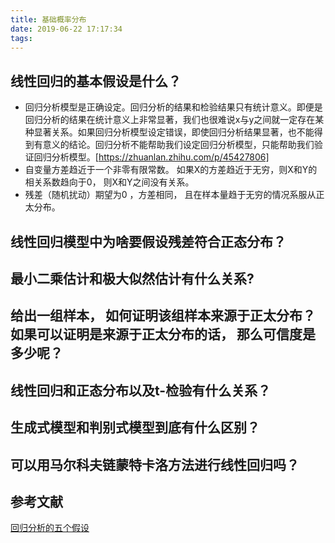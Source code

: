 ```yaml
---
title: 基础概率分布
date: 2019-06-22 17:17:34
tags:
---
```

## 线性回归的基本假设是什么？
-   回归分析模型是正确设定。回归分析的结果和检验结果只有统计意义。即便是回归分析的结果在统计意义上非常显著，我们也很难说x与y之间就一定存在某种显著关系。如果回归分析模型设定错误，即使回归分析结果显著，也不能得到有意义的结论。回归分析不能帮助我们设定回归分析模型，只能帮助我们验证回归分析模型。[https://zhuanlan.zhihu.com/p/45427806]
-   自变量方差趋近于一个非零有限常数。 如果X的方差趋近于无穷，则X和Y的相关系数趋向于0， 则X和Y之间没有关系。
-   残差（随机扰动）期望为0 ，方差相同， 且在样本量趋于无穷的情况系服从正太分布。

## 线性回归模型中为啥要假设残差符合正态分布？

## 最小二乘估计和极大似然估计有什么关系?

## 给出一组样本， 如何证明该组样本来源于正太分布？如果可以证明是来源于正太分布的话， 那么可信度是多少呢？

## 线性回归和正态分布以及t-检验有什么关系？

## 生成式模型和判别式模型到底有什么区别？

## 可以用马尔科夫链蒙特卡洛方法进行线性回归吗？


## 参考文献

[回归分析的五个假设](https://blog.csdn.net/Noob_daniel/article/details/76087829)
